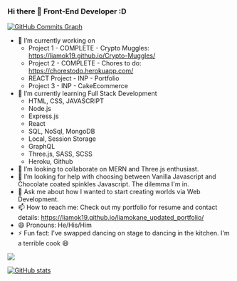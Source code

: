 ### Hi there 👋 Front-End Developer :D
<a href="http://www.github.com/liamok19"><img src="https://activity-graph.herokuapp.com/graph?username=liamok19&bg_color=98ff98&color=ffffff&line=98ff98&point=ffffff&area_color=98ff98&area=true&hide_border=true&custom_title=GitHub%20Commits%20Graph" alt="GitHub Commits Graph" /></a>

- 🔭 I’m currently working on
  - Project 1 - COMPLETE - Crypto Muggles: https://liamok19.github.io/Crypto-Muggles/
  - Project 2 - COMPLETE - Chores to do: https://chorestodo.herokuapp.com/
  - REACT Project - INP - Portfolio
  - Project 3 - INP - CakeEcommerce
- 🌱 I’m currently learning Full Stack Development 
  - HTML, CSS, JAVASCRIPT 
  - Node.js
  - Express.js
  - React
  - SQL, NoSql, MongoDB
  - Local, Session Storage
  - GraphQL
  - Three.js, SASS, SCSS
  - Heroku, Github
- 👯 I’m looking to collaborate on MERN and Three.js enthusiast.
- 🤔 I’m looking for help with choosing between Vanilla Javascript and Chocolate coated spinkles Javascript. The dilemma I'm in. 
- 💬 Ask me about how I wanted to start creating worlds via Web Development.
- 📫 How to reach me: Check out my portfolio for resume and contact details: https://liamok19.github.io/liamokane_updated_portfolio/
- 😄 Pronouns: He/His/Him
- ⚡ Fun fact: I've swapped dancing on stage to dancing in the kitchen. I'm a terrible cook 😄

<a href="http://www.github.com/liamok19"><img src="https://github-readme-streak-stats.herokuapp.com/?user=liamok19&stroke=ffffff&background=1c1917&ring=c27ba0&fire=c27ba0&currStreakNum=ffffff&currStreakLabel=c27ba0&sideNums=ffffff&sideLabels=ffffff&dates=ffffff&hide_border=true" /></a>

<a href="http://www.github.com/liamok19"><img src="https://github-readme-stats.vercel.app/api?username=liamok19&show_icons=true&hide=&count_private=true&title_color=ff9400&text_color=ffffff&icon_color=ff9400&bg_color=1c1917&hide_border=true&show_icons=true" alt="GitHub stats" /></a>


